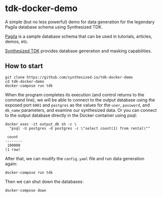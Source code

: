 # tdk-docker-demo

A simple (but no less powerful) demo for data generation for the legendary Pagila database schema using Synthesized TDK.

[Pagila](https://github.com/devrimgunduz/pagila) is a sample database schema that can be used in tutorials, articles, demos, etc.

[Synthesized TDK](https://docs.synthesized.io/tdk/latest/?utm_source=habr&utm_medium=devrel&utm_campaign=datagen) provides database generation and masking capabilities.


## How to start

```
git clone https://github.com/synthesized-io/tdk-docker-demo
cd tdk-docker-demo
docker-compose run tdk
```

When the program completes its execution (and control returns to the command line), we will be able to connect to the output database using the exposed port `6001` and `postgres` as the values for the `user`, `password`, and `db_name` parameters, and examine our synthesized data. Or you can connect to the output database directly in the Docker container using psql:
```
docker exec -it output_db sh -c \
  "psql -U postgres -d postgres -c \"select count(1) from rental\""
```

```
 count
--------
 100000
(1 row)
```

After that, we can modify the `config.yaml` file and run data generation again:
```
docker-compose run tdk
```

Then we can shut down the databases:
```
docker-compose down
```
